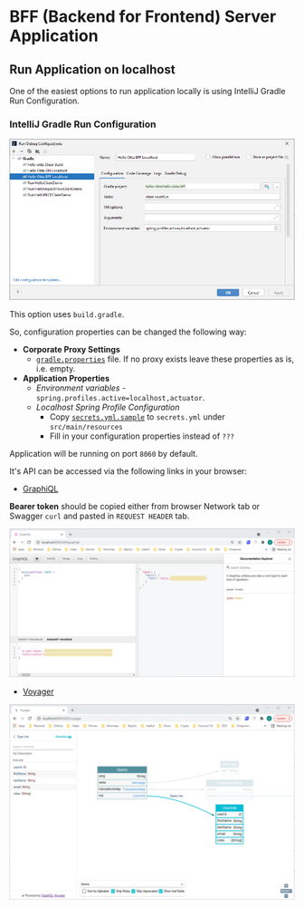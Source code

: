 # BFF (Backend for Frontend) Server Application

## Run Application on localhost

One of the easiest options to run application locally is using IntelliJ Gradle Run Configuration.

### IntelliJ Gradle Run Configuration

![IntelliJ Gradle Run Configuration](images/01-Gradle-Run-Configuration.PNG)

This option uses `build.gradle`.

So, configuration properties can be changed the following way:
- **Corporate Proxy Settings** 
    - [`gradle.properties`](../gradle.properties) file. If no proxy exists leave these properties as is, i.e. empty.
- **Application Properties**
  - _Environment variables_ - `spring.profiles.active=localhost,actuator`.
  - _Localhost Spring Profile Configuration_
    - Copy [`secrets.yml.sample`](src/main/resources/secrets.yml.sample) to `secrets.yml` under `src/main/resources`
    - Fill in your configuration properties instead of `???`

Application will be running on port `8060` by default.

It's API can be accessed via the following links in your browser:
- [GraphiQL](http://localhost:8060/bff/graphiql)

**Bearer token** should be copied either from browser Network tab or Swagger `curl` and pasted in `REQUEST HEADER` tab.

![GraphiQL](images/02-GraphiQL.PNG)

- [Voyager](http://localhost:8060/bff/voyager)

![Voyager](images/03-Voyager.PNG)